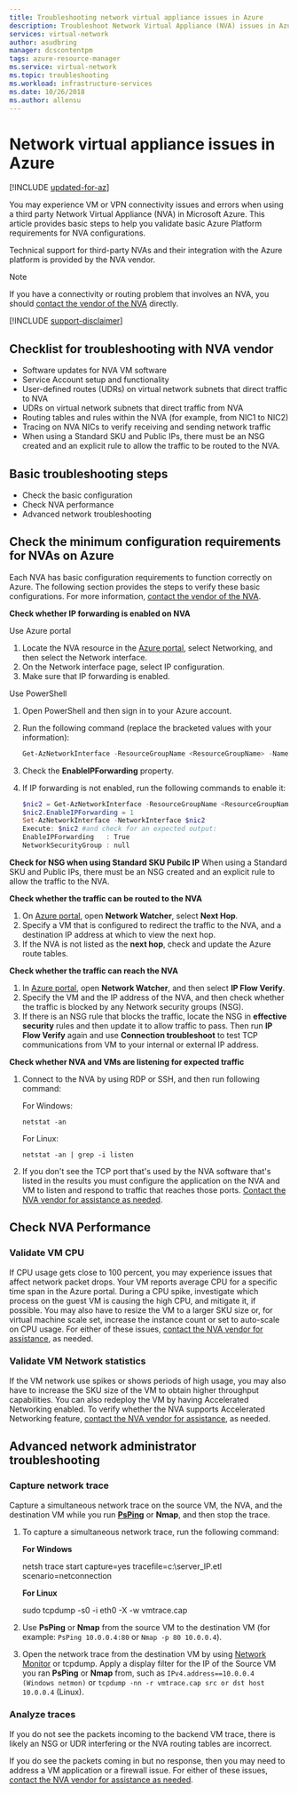 ```yaml
---
title: Troubleshooting network virtual appliance issues in Azure
description: Troubleshoot Network Virtual Appliance (NVA) issues in Azure and validate basic Azure Platform requirements for NVA configurations.
services: virtual-network
author: asudbring
manager: dcscontentpm
tags: azure-resource-manager
ms.service: virtual-network
ms.topic: troubleshooting
ms.workload: infrastructure-services
ms.date: 10/26/2018
ms.author: allensu
---
```


# Network virtual appliance issues in Azure

[!INCLUDE [updated-for-az](../../includes/updated-for-az.md)]

You may experience VM or VPN connectivity issues and errors when using a third party Network Virtual Appliance (NVA) in Microsoft Azure. This article provides basic steps to help you validate basic Azure Platform requirements for NVA configurations.

Technical support for third-party NVAs and their integration with the Azure platform is provided by the NVA vendor.

> [!NOTE]
> If you have a connectivity or routing problem that involves an NVA, you should [contact the vendor of the NVA](https://mskb.pkisolutions.com/kb/2984655) directly.

[!INCLUDE [support-disclaimer](../../includes/support-disclaimer.md)]

## Checklist for troubleshooting with NVA vendor

- Software updates for NVA VM software
- Service Account setup and functionality
- User-defined routes (UDRs) on virtual network subnets that direct traffic to NVA
- UDRs on virtual network subnets that direct traffic from NVA
- Routing tables and rules within the NVA (for example, from NIC1 to NIC2)
- Tracing on NVA NICs to verify receiving and sending network traffic
- When using a Standard SKU and Public IPs, there must be an NSG created and an explicit rule to allow the traffic to be routed to the NVA.

## Basic troubleshooting steps

- Check the basic configuration
- Check NVA performance
- Advanced network troubleshooting

## Check the minimum configuration requirements for NVAs on Azure

Each NVA has basic configuration requirements to function correctly on Azure. The following section provides the steps to verify these basic configurations. For more information, [contact the vendor of the NVA](https://mskb.pkisolutions.com/kb/2984655).

**Check whether IP forwarding is enabled on NVA**

Use Azure portal

1. Locate the NVA resource in the [Azure portal](https://portal.azure.com), select Networking, and then select the Network interface.
2. On the Network interface page, select IP configuration.
3. Make sure that IP forwarding is enabled.

Use PowerShell

1. Open PowerShell and then sign in to your Azure account.
2. Run the following command (replace the bracketed values with your information):

   ```powershell
   Get-AzNetworkInterface -ResourceGroupName <ResourceGroupName> -Name <NicName>
   ```

3. Check the **EnableIPForwarding** property.
4. If IP forwarding is not enabled, run the following commands to enable it:

   ```powershell
   $nic2 = Get-AzNetworkInterface -ResourceGroupName <ResourceGroupName> -Name <NicName>
   $nic2.EnableIPForwarding = 1
   Set-AzNetworkInterface -NetworkInterface $nic2
   Execute: $nic2 #and check for an expected output:
   EnableIPForwarding   : True
   NetworkSecurityGroup : null
   ```

**Check for NSG when using Standard SKU Pubilc IP**
When using a Standard SKU and Public IPs, there must be an NSG created and an explicit rule to allow the traffic to the NVA.

**Check whether the traffic can be routed to the NVA**

1. On [Azure portal](https://portal.azure.com), open **Network Watcher**, select **Next Hop**.
2. Specify a VM that is configured to redirect the traffic to the NVA, and a destination IP address at which to view the next hop. 
3. If the NVA is not listed as the **next hop**,  check and update the Azure route tables.

**Check whether the traffic can reach the NVA**

1. In [Azure portal](https://portal.azure.com), open **Network Watcher**, and then select **IP Flow Verify**. 
2. Specify the VM and the IP address of the NVA, and then check whether the traffic is blocked by any Network security groups (NSG).
3. If there is an NSG rule that blocks the traffic, locate the NSG in **effective security** rules and then update it to allow traffic to pass. Then run **IP Flow Verify** again and use **Connection troubleshoot** to test TCP communications from VM to your internal or external IP address.

**Check whether NVA and VMs are listening for expected traffic**

1. Connect to the NVA by using RDP or SSH, and then run following command:

    For Windows:

    ```console
   netstat -an
    ```

    For Linux:

    ```console
   netstat -an | grep -i listen
    ```
2. If you don't see the TCP port that's used by the NVA software that's listed in the results you must configure the application on the NVA and VM to listen and respond to traffic that reaches those ports. [Contact the NVA vendor for assistance as needed](https://mskb.pkisolutions.com/kb/2984655).

## Check NVA Performance

### Validate VM CPU

If CPU usage gets close to 100 percent, you may experience issues that affect network packet drops. Your VM reports average CPU for a specific time span in the Azure portal. During a CPU spike, investigate which process on the guest VM is causing the high CPU, and mitigate it, if possible. You may also have to resize the VM to a larger SKU size or, for virtual machine scale set, increase the instance count or set to auto-scale on CPU usage. For either of these issues, [contact the NVA vendor for assistance](https://mskb.pkisolutions.com/kb/2984655), as needed.

### Validate VM Network statistics

If the VM network use spikes or shows periods of high usage, you may also have to increase the SKU size of the VM to obtain higher throughput capabilities. You can also redeploy the VM by having Accelerated Networking enabled. To verify whether the NVA supports Accelerated Networking feature, [contact the NVA vendor for assistance](https://mskb.pkisolutions.com/kb/2984655), as needed.

## Advanced network administrator troubleshooting

### Capture network trace
Capture a simultaneous network trace on the source VM, the NVA, and the destination VM while you run **[PsPing](/sysinternals/downloads/psping)** or **Nmap**, and then stop the trace.

1. To capture a simultaneous network trace, run the following command:

   **For Windows**

   netsh trace start capture=yes tracefile=c:\server_IP.etl scenario=netconnection

   **For Linux**

   sudo tcpdump -s0 -i eth0 -X -w vmtrace.cap

2. Use **PsPing** or **Nmap** from the source VM to the destination VM (for example: `PsPing 10.0.0.4:80` or `Nmap -p 80 10.0.0.4`).
3. Open the network trace from the destination VM by using [Network Monitor](https://download.cnet.com/s/network-monitor) or tcpdump. Apply a display filter for the IP of the Source VM you ran **PsPing** or **Nmap** from, such as `IPv4.address==10.0.0.4 (Windows netmon)` or `tcpdump -nn -r vmtrace.cap src or dst host 10.0.0.4` (Linux).

### Analyze traces

If you do not see the packets incoming to the backend VM trace, there is likely an NSG or UDR interfering or the NVA routing tables are incorrect.

If you do see the packets coming in but no response, then you may need to address a VM application or a firewall issue. For either of these issues, [contact the NVA vendor for assistance as needed](https://mskb.pkisolutions.com/kb/2984655).